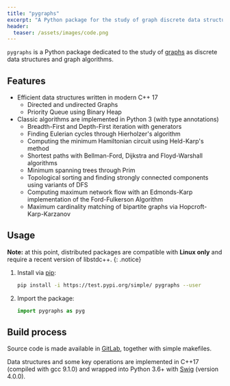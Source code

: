 ```yaml
---
title: "pygraphs"
excerpt: "A Python package for the study of graph discrete data structures and algorithms"
header:
  teaser: /assets/images/code.png
---
```


`pygraphs` is a Python package dedicated to the study of [graphs](https://en.wikipedia.org/wiki/Graph_(discrete_mathematics)) as discrete data structures and graph algorithms.


Features
----

- Efficient data structures written in modern C++ 17
  - Directed and undirected Graphs
  - Priority Queue using Binary Heap
- Classic algorithms are implemented in Python 3 (with type annotations)
  - Breadth-First and Depth-First iteration with generators
  - Finding Eulerian cycles through Hierholzer's algorithm
  - Computing the minimum Hamiltonian circuit using Held-Karp's method
  - Shortest paths with Bellman-Ford, Dijkstra and Floyd-Warshall algorithms
  - Minimum spanning trees through Prim
  - Topological sorting and finding strongly connected components using variants of DFS
  - Computing maximum network flow with an Edmonds-Karp implementation of the Ford-Fulkerson Algorithm
  - Maximum cardinality matching of bipartite graphs via Hopcroft-Karp-Karzanov


Usage
----

**Note:** at this point, distributed packages are compatible with **Linux only** and require a recent version of libstdc++.
{: .notice}

1. Install via [pip](https://test.pypi.org/project/pygraphs/):

    ```bash
    pip install -i https://test.pypi.org/simple/ pygraphs --user
    ```

2. Import the package:

    ```python
    import pygraphs as pyg
    ```


Build process
----

Source code is made available in [GitLab](https://gitlab.com/baioc/pygraphs), together with simple makefiles.

Data structures and some key operations are implemented in C++17 (compiled with gcc 9.1.0) and wrapped into Python 3.6+ with [Swig](http://www.swig.org/) (version 4.0.0).
